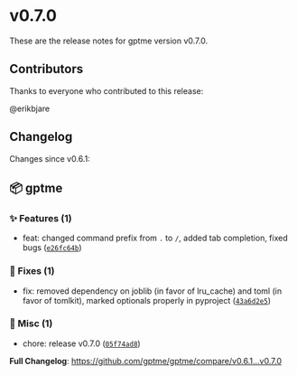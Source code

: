 # v0.7.0

These are the release notes for gptme version v0.7.0.

## Contributors

Thanks to everyone who contributed to this release:

@erikbjare

## Changelog

Changes since v0.6.1:


## 📦 gptme

### ✨ Features (1)

 - feat: changed command prefix from `.` to `/`, added tab completion, fixed bugs ([`e26fc64b`](https://github.com/gptme/gptme/commit/e26fc64b))

### 🐛 Fixes (1)

 - fix: removed dependency on joblib (in favor of lru_cache) and toml (in favor of tomlkit), marked optionals properly in pyproject ([`43a6d2e5`](https://github.com/gptme/gptme/commit/43a6d2e5))

### 🔨 Misc (1)

 - chore: release v0.7.0 ([`05f74ad8`](https://github.com/gptme/gptme/commit/05f74ad8))

**Full Changelog**: https://github.com/gptme/gptme/compare/v0.6.1...v0.7.0
